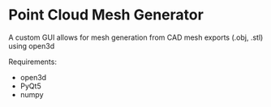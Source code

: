 # Point Cloud Mesh Generator
A custom GUI allows for mesh generation from CAD mesh exports (.obj, .stl) using open3d


Requirements:

- open3d
- PyQt5
- numpy
